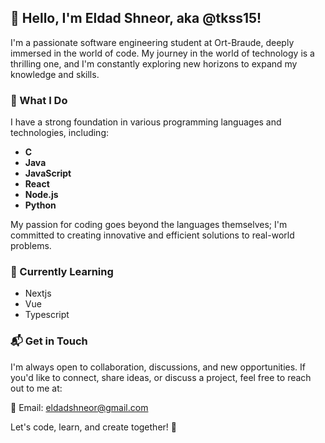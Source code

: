## 👋 Hello, I'm Eldad Shneor, aka @tkss15!

I'm a passionate software engineering student at Ort-Braude, deeply immersed in the world of code. My journey in the world of technology is a thrilling one, and I'm constantly exploring new horizons to expand my knowledge and skills.

### 🚀 What I Do

I have a strong foundation in various programming languages and technologies, including:

- **C**
- **Java**
- **JavaScript**
- **React**
- **Node.js**
- **Python**

My passion for coding goes beyond the languages themselves; I'm committed to creating innovative and efficient solutions to real-world problems.

### 🌟 Currently Learning

- Nextjs
- Vue
- Typescript

### 📬 Get in Touch

I'm always open to collaboration, discussions, and new opportunities. If you'd like to connect, share ideas, or discuss a project, feel free to reach out to me at:

📧 Email: eldadshneor@gmail.com

Let's code, learn, and create together! 🤝
